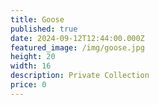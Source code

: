 ```yaml
---
title: Goose
published: true
date: 2024-09-12T12:44:00.000Z
featured_image: /img/goose.jpg
height: 20
width: 16
description: Private Collection
price: 0
---
```

